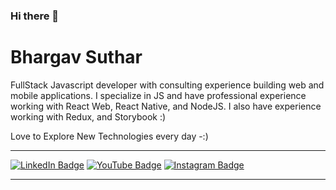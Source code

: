 ### Hi there 👋

# Bhargav Suthar

FullStack Javascript developer with consulting experience building web and mobile applications. I specialize in JS and have professional experience working with React Web, React Native, and NodeJS. I also have experience working with Redux, and Storybook :)

Love to Explore New Technologies every day -:)

---

[![LinkedIn Badge](https://img.shields.io/badge/LINKEDIN-0183BF?style=flat-square&labelColor=0183BF&logo=linkedin&logoColor=white&link=https://www.linkedin.com/in/adam-thomas-6b563012)](https://www.linkedin.com/in/bhargav-suthar/)
[![YouTube Badge](https://img.shields.io/badge/YOUTUBE-FA0601?style=flat-square&labelColor=FA0601&logo=youtube&logoColor=white&link=https://www.youtube.com/channel/UCvn-c8MnpjythwWKDi5qMvA)](https://www.youtube.com/@GiggleGalaxy73/featured)
[![Instagram Badge](https://img.shields.io/badge/INSTAGRAM-2C689E?style=flat-square&labelColor=2C689E&logo=instagram&logoColor=white&link=https://www.instagram.com/codeadamca/)](https://www.instagram.com/bhargav_3_suthar/)

---

